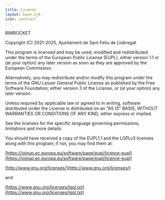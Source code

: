 ```yaml
---
title: License
layout: base.njk
icon: contract
---
```


BIMROCKET

Copyright (C) 2021-2025, Ajuntament de Sant Feliu de Llobregat

This program is licensed and may be used, modified and redistributed under
the terms of the European Public License (EUPL), either version 1.1 or (at
your option) any later version as soon as they are approved by the European
Commission.

Alternatively, you may redistribute and/or modify this program under the
terms of the GNU Lesser General Public License as published by the Free
Software Foundation; either  version 3 of the License, or (at your option)
any later version.

Unless required by applicable law or agreed to in writing, software
distributed under the License is distributed on an "AS IS" BASIS, WITHOUT
WARRANTIES OR CONDITIONS OF ANY KIND, either express or implied.

See the licenses for the specific language governing permissions, limitations
and more details.

You should have received a copy of the EUPL1.1 and the LGPLv3 licenses along
with this program; if not, you may find them at:

[https://joinup.ec.europa.eu/software/page/eupl/licence-eupl](https://joinup.ec.europa.eu/software/page/eupl/licence-eupl)

[http://www.gnu.org/licenses/](http://www.gnu.org/licenses/)

and

[https://www.gnu.org/licenses/lgpl.txt](https://www.gnu.org/licenses/lgpl.txt)